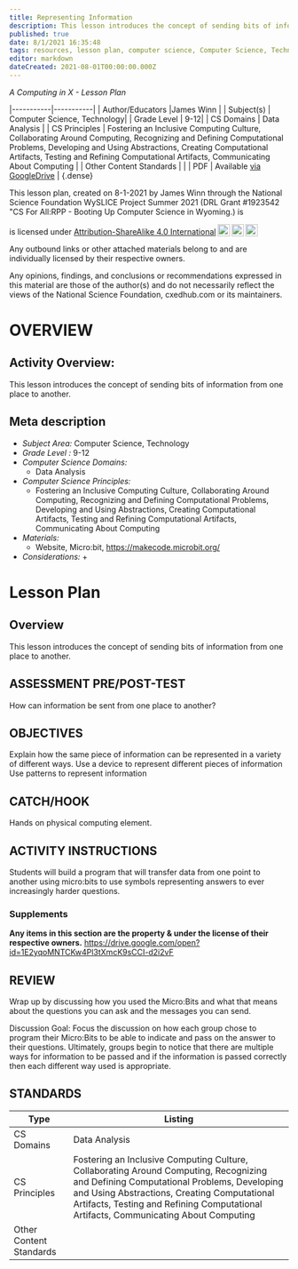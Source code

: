 ```yaml
---
title: Representing Information
description: This lesson introduces the concept of sending bits of information from one place to another.
published: true
date: 8/1/2021 16:35:48
tags: resources, lesson plan, computer science, Computer Science, Technology 
editor: markdown
dateCreated: 2021-08-01T00:00:00.000Z
---
```

*A Computing in X - Lesson Plan*

|-----------|-----------|
| Author/Educators |James Winn |
| Subject(s) | Computer Science, Technology|
| Grade Level | 9-12|
| CS Domains | Data Analysis |
| CS Principles | Fostering an Inclusive Computing Culture, Collaborating Around Computing, Recognizing and Defining Computational Problems, Developing and Using Abstractions, Creating Computational Artifacts, Testing and Refining Computational Artifacts, Communicating About Computing |
| Other Content Standards |  | 
| PDF | Available [via GoogleDrive]() |
{.dense}






This lesson plan, created on 8-1-2021 by James Winn through the National Science Foundation WySLICE Project Summer 2021 (DRL Grant #1923542 "CS For All:RPP - Booting Up Computer Science in Wyoming.) is  <p xmlns:cc="http://creativecommons.org/ns#" >  is licensed under <a href="http://creativecommons.org/licenses/by-sa/4.0/?ref=chooser-v1" target="_blank" rel="license noopener noreferrer" style="display:inline-block;">Attribution-ShareAlike 4.0 International<img style="height:22px!important;margin-left:3px;vertical-align:text-bottom;" src="https://mirrors.creativecommons.org/presskit/icons/cc.svg?ref=chooser-v1"><img style="height:22px!important;margin-left:3px;vertical-align:text-bottom;" src="https://mirrors.creativecommons.org/presskit/icons/by.svg?ref=chooser-v1"><img style="height:22px!important;margin-left:3px;vertical-align:text-bottom;" src="https://mirrors.creativecommons.org/presskit/icons/sa.svg?ref=chooser-v1"></a></p>


Any outbound links or other attached materials belong to and are individually licensed by their respective owners. 


Any opinions, findings, and conclusions or recommendations expressed in this material are those of the author(s) and do not necessarily reflect the views of the National Science Foundation, cxedhub.com or its maintainers.


# OVERVIEW
## Activity Overview:  
This lesson introduces the concept of sending bits of information from one place to another.
## Meta description
+ *Subject Area:* Computer Science, Technology 
+ *Grade Level :* 9-12 
+ *Computer Science Domains:*
   + Data Analysis
+ *Computer Science Principles:*
   + Fostering an Inclusive Computing Culture, Collaborating Around Computing, Recognizing and Defining Computational Problems, Developing and Using Abstractions, Creating Computational Artifacts, Testing and Refining Computational Artifacts, Communicating About Computing
+ *Materials:* 
   + Website, Micro:bit, https://makecode.microbit.org/
+ *Considerations:*
   + 


# Lesson Plan
## Overview
This lesson introduces the concept of sending bits of information from one place to another.
## ASSESSMENT PRE/POST-TEST
How can information be sent from one place to another?
## OBJECTIVES
Explain how the same piece of information can be represented in a variety of different ways. 
Use a device to represent different pieces of information Use patterns to represent information


## CATCH/HOOK
Hands on physical computing element.


## ACTIVITY INSTRUCTIONS
Students will build a program that will transfer data from one point to another using micro:bits to use symbols representing answers to ever increasingly harder questions.


### Supplements
**Any items in this section are the property & under the license of their respective owners.**
https://drive.google.com/open?id=1E2yqoMNTCKw4Pl3tXmcK9sCCI-d2i2vF




## REVIEW
Wrap up by discussing how you used the Micro:Bits and what that means about the questions you can ask and the messages you can send. 


Discussion Goal: Focus the discussion on how each group chose to program their Micro:Bits to be able to indicate and pass on the answer to their questions.
Ultimately, groups begin to notice that there are multiple ways for information to be passed and if the information is passed correctly then each different way used is appropriate.
## STANDARDS        
| Type | Listing | 
|-----------|-----------|
| CS Domains  | Data Analysis|
| CS Principles   | Fostering an Inclusive Computing Culture, Collaborating Around Computing, Recognizing and Defining Computational Problems, Developing and Using Abstractions, Creating Computational Artifacts, Testing and Refining Computational Artifacts, Communicating About Computing|
| Other Content Standards |   |